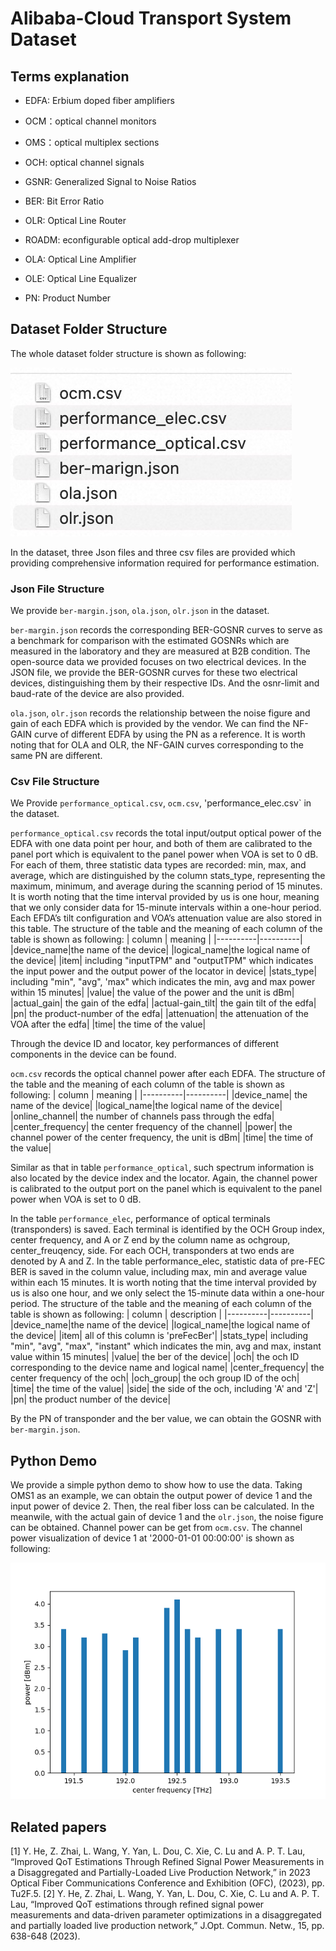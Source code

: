 # Alibaba-Cloud Transport System Dataset
## Terms explanation
- EDFA: Erbium doped fiber amplifiers

- OCM：optical channel monitors

- OMS：optical multiplex sections

- OCH: optical channel signals

- GSNR: Generalized Signal to Noise Ratios

- BER: Bit Error Ratio

- OLR: Optical Line Router

- ROADM: econfigurable optical add-drop multiplexer

- OLA: Optical Line Amplifier

- OLE: Optical Line Equalizer

- PN: Product Number

## Dataset Folder Structure
The whole dataset folder structure is shown as following:

![imag](https://github.com/alibaba/alibaba-cloud-transport-system/blob/main/png/data_structure.jpg)

In the dataset, three Json files and three csv files are provided which providing comprehensive information required for performance estimation.
### Json File Structure
We provide `ber-margin.json`, `ola.json`, `olr.json` in the dataset. 

`ber-margin.json` records the corresponding BER-GOSNR curves to serve as a benchmark for comparison with the estimated GOSNRs which are measured in the laboratory and they are measured at B2B condition. The open-source data we provided focuses on two electrical devices. In the JSON file, we provide the BER-GOSNR curves for these two electrical devices, distinguishing them by their respective IDs. And the osnr-limit and baud-rate of the device are also provided.

`ola.json`, `olr.json` records the relationship between the noise figure and gain of each EDFA which is provided by the vendor. We can find the NF-GAIN curve of different EDFA by using the PN as a reference. It is worth noting that for OLA and OLR, the NF-GAIN curves corresponding to the same PN are different.

### Csv File Structure

We Provide `performance_optical.csv`, `ocm.csv`, 'performance_elec.csv` in the dataset.

`performance_optical.csv` records the total input/output optical power of the EDFA with one data point per hour, and both of them are calibrated to the panel port which is equivalent to the panel power when VOA is set to 0 dB. For each of them, three statistic data types are recorded: min, max, and average, which are distinguished by the column stats_type, representing the maximum, minimum, and average during the scanning period of 15 minutes. It is worth noting that the time interval provided by us is one hour, meaning that we only consider data for 15-minute intervals within a one-hour period. Each EFDA’s tilt configuration and VOA’s attenuation value are also stored in this table. The structure of the table and the meaning of each column of the table is shown as following:
| column   | meaning |
|----------|----------|
|device_name|the name of the device|
|logical_name|the logical name of the device|
|item| including "inputTPM" and "outputTPM" which indicates the input power and the output power of the locator in device|
|stats_type| including "min", "avg", 'max" which indicates the min, avg and max power within 15 minutes|
|value| the value of the power and the unit is dBm|
|actual_gain| the gain of the edfa|
|actual-gain_tilt| the gain tilt of the edfa|
|pn| the product-number of the edfa|
|attenuation| the attenuation of the VOA after the edfa|
|time| the time of the value|

Through the device ID and locator, key performances of different components in the device can be found.

`ocm.csv` records the optical channel power after each EDFA. The structure of the table and the meaning of each column of the table is shown as following:
| column   | meaning |
|----------|----------|
|device_name| the name of the device|
|logical_name|the logical name of the device|
|online_channel| the number of channels pass through the edfa|
|center_frequency| the center frequency of the channel|
|power| the channel power of the center frequency, the unit is dBm|
|time| the time of the value|

Similar as that in table `performance_optical`, such spectrum information is also located by the device index and the locator. Again, the channel power is calibrated to the output port on the panel which is equivalent to the panel power when VOA is set to 0 dB.

In the table `performance_elec`, performance of optical terminals (transponders) is saved. Each terminal is identified by the OCH Group index, center frequency, and A or Z end by the column name as ochgroup, center_freuqency, side. For each OCH, transponders at two ends are denoted by A and Z. In the table performance_elec, statistic data of pre-FEC BER is saved in the column value, including max, min and average value within each 15 minutes. It is worth noting that the time interval provided by us is also one hour, and we only select the 15-minute data within a one-hour period. The structure of the table and the meaning of each column of the table is shown as following:
| column   | description |
|----------|----------|
|device_name|the name of the device|
|logical_name|the logical name of the device|
|item| all of this column is 'preFecBer'|
|stats_type| including "min", "avg", "max", "instant" which indicates the min, avg and max, instant value within 15 minutes|
|value| the ber of the device|
|och| the och ID corresponding to the device name and logical name|
|center_frequency| the center frequency of the och|
|och_group| the och group ID of the och|
|time| the time of the value|
|side| the side of the och, including 'A' and 'Z'|
|pn| the product number of the device| 

By the PN of transponder and the ber value, we can obtain the GOSNR with `ber-margin.json`. 
## Python Demo
We provide a simple python demo to show how to use the data. Taking OMS1 as an example, we can obtain the output power of device 1 and the input power of device 2. Then, the real fiber loss can be calculated.  In the meanwile, with the actual gain of device 1 and the `olr.json`, the noise figure can be obtained. Channel power can be get from `ocm.csv`. The channel power visualization of device 1 at '2000-01-01 00:00:00' is shown as following:

![imag](https://github.com/alibaba/alibaba-cloud-transport-system/blob/main/png/ocm.png)

## Related papers
[1] Y. He, Z. Zhai, L. Wang, Y. Yan, L. Dou, C. Xie, C. Lu and A. P. T. Lau, “Improved QoT Estimations Through Refined Signal Power Measurements in a Disaggregated and Partially-Loaded Live Production Network,” in 2023 Optical Fiber Communications Conference and Exhibition (OFC), (2023), pp. Tu2F.5.
[2] Y. He, Z. Zhai, L. Wang, Y. Yan, L. Dou, C. Xie, C. Lu and A. P. T. Lau, “Improved QoT estimations through refined signal power measurements and data-driven parameter optimizations in a disaggregated and partially loaded live production network,” J.Opt. Commun. Netw., 15, pp. 638-648 (2023).




